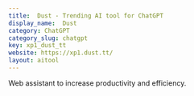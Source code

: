 ```yaml
---
title:  Dust - Trending AI tool for ChatGPT
display_name:  Dust
category: ChatGPT
category_slug: chatgpt
key: xp1_dust_tt
website: https://xp1.dust.tt/
layout: aitool
---
```


Web assistant to increase productivity and efficiency.
